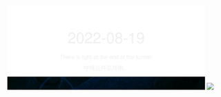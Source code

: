 <!-- [START DAILY SAYING] -->
<!-- Please keep comment here to allow auto update -->
<p align="center">
  <img src="assets/daily-saying/2022-08-19.svg" height="196"/>
  <img src="https://dots365.herokuapp.com?d=2022-08-19" height="196"/>
</p>
<!-- [END DAILY SAYING] -->

<!-- <p align="center">
<img alt="profile views" src="https://komarev.com/ghpvc/?username=bubkoo&color=brightgreen&style=flat-square&label=PROFILE+VIEWS" />
</p> -->

